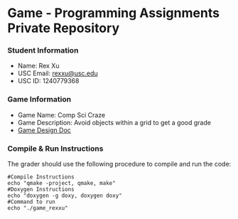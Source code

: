 # Game - Programming Assignments Private Repository
### Student Information
  + Name: Rex Xu
  + USC Email: rexxu@usc.edu
  + USC ID: 1240779368

### Game Information
  + Game Name: Comp Sci Craze
  + Game Description: Avoid objects within a grid to get a good grade
  + [Game Design Doc](GameDesignDoc.md)


### Compile & Run Instructions
The grader should use the following procedure to compile and run the code:
```shell
#Compile Instructions
echo "qmake -project, qmake, make"
#Doxygen Instructions
echo "doxygen -g doxy, doxygen doxy"
#Command to run
echo "./game_rexxu"
```
